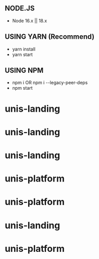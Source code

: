 ## NODE.JS

- Node 16.x || 18.x

## USING YARN (Recommend)

- yarn install
- yarn start

## USING NPM

- npm i OR npm i --legacy-peer-deps
- npm start
# unis-landing
# unis-landing
# unis-landing
# unis-platform
# unis-platform
# unis-landing
# unis-platform
